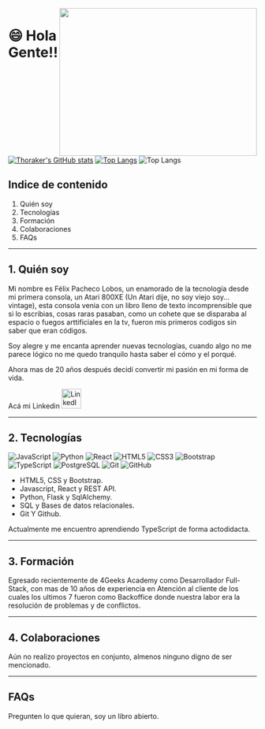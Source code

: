<img src="https://user-images.githubusercontent.com/75093385/224395908-5a553576-1c04-471e-ab6d-a080fb8c8f87.gif" width="400" height="300" align="right" />

# 😄 Hola Gente!!  
[![Thoraker's GitHub stats](https://github-readme-stats.vercel.app/api?username=Thoraker)](https://github.com/Thoraker/READMI)
[![Top Langs](https://github-readme-stats.vercel.app/api/top-langs/?username=Thoraker)](https://github.com/Thoraker/READMI)
![Top Langs](https://github-readme-stats.vercel.app/api/top-langs/?username=Thoraker&layout=compact)

## Indice de contenido

1. Quién soy
2. Tecnologías
3. Formación
4. Colaboraciones
5. FAQs

***
## 1. Quién soy

Mi nombre es Félix Pacheco Lobos, un enamorado de la tecnología desde mi primera consola, un Atari 800XE (Un Atari dije, no soy viejo soy... vintage), esta consola venia con un libro lleno de texto incomprensible que si lo escribias, cosas raras pasaban, como un cohete que se disparaba al espacio o fuegos arttificiales en la tv, fueron mis primeros codigos sin saber que eran códigos.

Soy alegre y me encanta aprender nuevas tecnologías, cuando algo no me parece lógico no me quedo tranquilo hasta saber el cómo y el porqué.

Ahora mas de 20 años después decidí convertir mi pasión en mi forma de vida.

Acá mi Linkedin 
<a href="https://www.linkedin.com/in/felix-pacheco-lobos/">
  <img src="https://cdn.jsdelivr.net/gh/devicons/devicon/icons/linkedin/linkedin-original.svg" alt="LinkedIn" height="40">
</a>

***
## 2. Tecnologías

![JavaScript](https://img.shields.io/badge/-JavaScript-black?style=flat-square&logo=javascript)
![Python](https://img.shields.io/badge/-Python-black?style=flat-square&logo=Python)
![React](https://img.shields.io/badge/-React-black?style=flat-square&logo=react)
![HTML5](https://img.shields.io/badge/-HTML5-E34F26?style=flat-square&logo=html5&logoColor=white)
![CSS3](https://img.shields.io/badge/-CSS3-1572B6?style=flat-square&logo=css3)
![Bootstrap](https://img.shields.io/badge/-Bootstrap-563D7C?style=flat-square&logo=bootstrap)
![TypeScript](https://img.shields.io/badge/-TypeScript-007ACC?style=flat-square&logo=typescript)
![PostgreSQL](https://img.shields.io/badge/-PostgreSQL-336791?style=flat-square&logo=postgresql)
![Git](https://img.shields.io/badge/-Git-black?style=flat-square&logo=git)
![GitHub](https://img.shields.io/badge/-GitHub-181717?style=flat-square&logo=github)

- HTML5, CSS y Bootstrap.
- Javascript, React y REST API.
- Python, Flask y SqlAlchemy.
- SQL y Bases de datos relacionales.
- Git Y Github.

Actualmente me encuentro aprendiendo TypeScript de forma actodidacta.



***
## 3. Formación

Egresado recientemente de 4Geeks Academy como Desarrollador Full-Stack, con mas de 10 años de experiencia en Atención al cliente de los cuales los ultimos 7 fueron como Backoffice donde nuestra labor era la resolución de problemas y de conflictos.

***
## 4. Colaboraciones

Aún no realizo proyectos en conjunto, almenos ninguno digno de ser mencionado.

***
## FAQs

Pregunten lo que quieran, soy un libro abierto.


